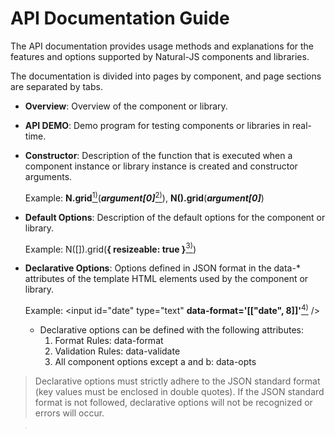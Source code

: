 # API Documentation Guide

The API documentation provides usage methods and explanations for the features and options supported by Natural-JS components and libraries.

The documentation is divided into pages by component, and page sections are separated by tabs.

* **Overview**: Overview of the component or library.

* **API DEMO**: Demo program for testing components or libraries in real-time.

* **Constructor**: Description of the function that is executed when a component instance or library instance is created and constructor arguments.

    Example: **N.grid**[<sup>1)</sup>](#fn1)(***argument[0]***[<sup>2)</sup>](#fn2)), **N().grid**(***argument[0]***)

* **Default Options**: Description of the default options for the component or library.

    Example: N([]).grid(**{ resizeable: true }**[<sup>3)</sup>](#fn3))

* **Declarative Options**: Options defined in JSON format in the data-* attributes of the template HTML elements used by the component or library.

    Example: &lt;input id="date" type="text" **data-format='[["date", 8]]'**[<sup>4)</sup>](#fn4) /&gt;
    
    * Declarative options can be defined with the following attributes:
      1. Format Rules: data-format
      2. Validation Rules: data-validate
      3. All component options except a and b: data-opts

> Declarative options must strictly adhere to the JSON standard format (key values must be enclosed in double quotes). If the JSON standard format is not followed, declarative options will not be recognized or errors will occur.

> Rules executed by declarative options such as data-format or data-validate are defined as array-type strings, with arguments listed in order after the rule name.
> Example) data-format='[["date", 8], ["lpad", 10, "@"]]'

* **Functions**: Description of methods and arguments provided by component or library instances.

    Example: N([]).grid({ resizeable: true }).**revert**[<sup>5)</sup>](#fn5)(**3**[<sup>6)</sup>](#fn6))

* **Examples**: Examples of component or library usage.

---

**Terminology**
* jQuery object: jQuery extension object or jQuery selector returned when executing jQuery() or $(), N() function.
* selector: A string specified in CSS selector form in jQuery, or object, array, html element, function, etc.

---

**Footnotes**
1. <span id="fn1">Constructor</span>
2. <span id="fn2">Constructor arguments</span>
3. <span id="fn3">Default options</span>
4. <span id="fn4">Declarative options</span>
5. <span id="fn5">Function</span>
6. <span id="fn6">Function arguments</span>
